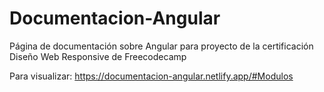 # Documentacion-Angular
Página de documentación sobre Angular para proyecto de la certificación Diseño Web Responsive de Freecodecamp

Para visualizar: https://documentacion-angular.netlify.app/#Modulos
